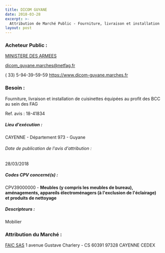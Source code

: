 ```yaml
---
title: DICOM GUYANE
date: 2018-03-28
excerpt: >-
  Attribution de Marché Public - Fourniture, livraison et installation de cuisinettes équipées au profit des BCC au sein des FAG
layout: post
---
```


### Acheteur Public : 
<a href="/acheteur-32/siren-110090016"> MINISTERE DES ARMEES</a><br/>



dicom_guyane.marches@netfag.fr

( 33) 5-94-39-59-59
https://www.dicom-guyane.marches.fr
### Besoin :

Fourniture, livraison et installation de cuisinettes équipées au profit des BCC au sein des FAG

Ref. avis : 18-41834


##### Lieu d'exécution :

CAYENNE - Département 973 - Guyane

###### Date de publication de l'avis d'attribution : 
28/03/2018

##### Codes CPV concerné(s) :
CPV39000000 - **Meubles (y compris les meubles de bureau), aménagements, appareils électroménagers (à l'exclusion de l'éclairage) et produits de nettoyage** <br/>

##### Descripteurs :
Mobilier <br/>

### Attribution du Marché :
<a href="/entreprise-257/siren-380416669"> FAIC SAS</a>    1 avenue Gustave Charlery - CS 60391 97328 CAYENNE CEDEX <br/>
